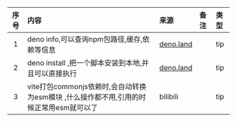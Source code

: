 | 序号 | 内容                                                      | 来源                                                                            | 备注 | 类型  |
|:--:|:--------------------------------------------------------|:------------------------------------------------------------------------------|:---|:----|
| 1  | deno info,可以查询npm包路径,缓存,依赖等信息                           | [deno.land](https://docs.deno.com/runtime/manual/tools/dependency_inspector/) |    | tip |
| 2  | deno install ,把一个脚本安装到本地,并且可以直接执行                       | [deno.land](https://docs.deno.com/runtime/manual/tools/script_installer)      |    | tip |
| 3  | vite打包commonjs依赖时,会自动转换为esm模块  ,什么操作都不用,引用的时候正常用esm就可以了 | bilibili                                                                      |    | tip |